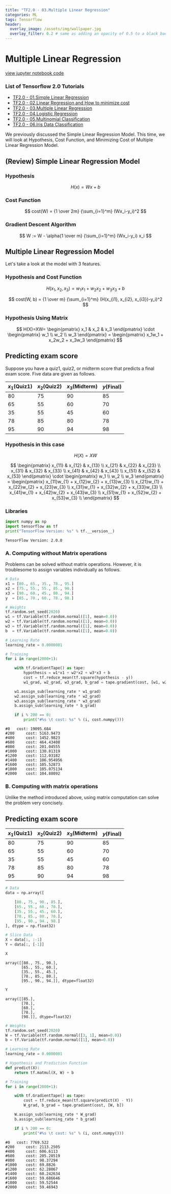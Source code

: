 ```yaml
---
title: "TF2.0 - 03.Multiple Linear Regression"
categories: ML
tags: Tensorflow
header:
  overlay_image: /assets/img/wallpaper.jpg
  overlay_filter: 0.2 # same as adding an opacity of 0.5 to a black background
---
```

# Multiple Linear Regression

[view jupyter notebook code](https://github.com/WooilJeong/TensorFlow/blob/master/03%20Multiple%20Linear%20Regression.ipynb)

### List of Tensorflow 2.0 Tutorials

- [TF2.0 - 01.Simple Linear Regression](https://wooiljeong.github.io/ml/tf_learning/)
- [TF2.0 - 02.Linear Regression and How to minimize cost](https://wooiljeong.github.io/ml/tf_min_cost/)
- [TF2.0 - 03.Multiple Linear Regression](https://wooiljeong.github.io/ml/tf_multi/)
- [TF2.0 - 04.Logistic Regression](https://wooiljeong.github.io/ml/tf2_4/)
- [TF2.0 - 05.Multinomial Classification](https://wooiljeong.github.io/ml/tf2_5/)
- [TF2.0 - 06.Iris Data Classification](https://wooiljeong.github.io/ml/tf2_6/)


We previously discussed the Simple Linear Regression Model. This time, we will look at Hypothesis, Cost Function, and Minimizing Cost of Multiple Linear Regression Model.

## (Review) Simple Linear Regression Model

### Hypothesis

$$
H(x) = Wx + b
$$


### Cost Function

$$
cost(W) = {1 \over 2m} {\sum_{i=1}^m} (Wx_i-y_i)^2
$$


### Gradient Descent Algorithm

$$
W := W - \alpha{1 \over m} {\sum_{i=1}^m} (Wx_i-y_i) x_i
$$

## Multiple Linear Regression Model

Let's take a look at the model with 3 features.

### Hypothesis and Cost Function

$$
H(x_1, x_2, x_3) = w_1x_1+w_2x_2+w_3x_3+b
$$

$$
cost(W, b) = {1 \over m} {\sum_{i=1}^m} (H(x_{i1}, x_{i2}, x_{i3})-y_i)^2
$$

### Hypothesis Using Matrix

$$
H(X)=XW=
\begin{pmatrix} x_1 & x_2 & x_3 \end{pmatrix} \cdot
\begin{pmatrix} w_1 \\ w_2 \\ w_3 \end{pmatrix} =
\begin{pmatrix} x_1w_1 + x_2w_2 + x_3w_3 \end{pmatrix}
$$


## Predicting exam score

Suppose you have a quiz1, quiz2, or midterm score that predicts a final exam score. Five data are given as follows.

$x_1$(Quiz1) | $x_2$(Quiz2) | $x_3$(Midterm) | $y$(Final)
------------ | ------------ | -------------- | ----------
80           | 75           | 90             | 85
65           | 55           | 60             | 70
35           | 55           | 45             | 60
78           | 85           | 80             | 78
95           | 90           | 94             | 98


### Hypothesis in this case

$$
H(X) = XW
$$

$$
\begin{pmatrix}
x_{11} & x_{12} & x_{13} \\
x_{21} & x_{22} & x_{23} \\
x_{31} & x_{32} & x_{33} \\
x_{41} & x_{42} & x_{43} \\
x_{51} & x_{52} & x_{53}
\end{pmatrix}
\cdot
\begin{pmatrix} w_1 \\ w_2 \\ w_3 \end{pmatrix} =
\begin{pmatrix}
x_{11}w_{1} + x_{12}w_{2} + x_{13}w_{3} \\
x_{21}w_{1} + x_{22}w_{2} + x_{23}w_{3} \\
x_{31}w_{1} + x_{32}w_{2} + x_{33}w_{3} \\
x_{41}w_{1} + x_{42}w_{2} + x_{43}w_{3} \\
x_{51}w_{1} + x_{52}w_{2} + x_{53}w_{3} \\
\end{pmatrix}
$$

### Libraries


```python
import numpy as np
import tensorflow as tf
print("TensorFlow Version: %s" % tf.__version__)
```

    TensorFlow Version: 2.0.0


### A. Computing without Matrix operations

Problems can be solved without matrix operations. However, it is troublesome to assign variables individually as follows.


```python
# Data
x1 = [80., 65., 35., 78., 95.]
x2 = [75., 55., 55., 85., 90.]
x3 = [90., 60., 45., 80., 94.]
y  = [85., 70., 60., 78., 98.]

# Weights
tf.random.set_seed(2020)
w1 = tf.Variable(tf.random.normal([1], mean=0.0))
w2 = tf.Variable(tf.random.normal([1], mean=0.0))
w3 = tf.Variable(tf.random.normal([1], mean=0.0))
b  = tf.Variable(tf.random.normal([1], mean=0.0))

# Learning Rate
learning_rate = 0.0000001

# Training
for i in range(2000+1):

    with tf.GradientTape() as tape:
        hypothesis = w1*x1 + w2*x2 + w3*x3 + b
        cost = tf.reduce_mean(tf.square(hypothesis - y))
        w1_grad, w2_grad, w3_grad, b_grad = tape.gradient(cost, [w1, w2, w3, b])

    w1.assign_sub(learning_rate * w1_grad)
    w2.assign_sub(learning_rate * w2_grad)
    w3.assign_sub(learning_rate * w3_grad)
    b.assign_sub(learning_rate * b_grad)

    if i % 200 == 0:
        print("#%s \t cost: %s" % (i, cost.numpy()))
```

    #0 	 cost: 19095.684
    #200 	 cost: 5163.9473
    #400 	 cost: 1452.9823
    #600 	 cost: 464.43408
    #800 	 cost: 201.04555
    #1000 	 cost: 130.81319
    #1200 	 cost: 112.03182
    #1400 	 cost: 106.954956
    #1600 	 cost: 105.52873
    #1800 	 cost: 105.075134
    #2000 	 cost: 104.88092


### B. Computing with matrix operations

Unlike the method introduced above, using matrix computation can solve the problem very concisely.

## Predicting exam score

$x_1$(Quiz1) | $x_2$(Quiz2) | $x_3$(Midterm) | $y$(Final)
------------ | ------------ | -------------- | ----------
80           | 75           | 90             | 85
65           | 55           | 60             | 70
35           | 55           | 45             | 60
78           | 85           | 80             | 78
95           | 90           | 94             | 98



```python
# Data
data = np.array([

    [80., 75., 90., 85.],
    [65., 55., 60., 70.],
    [35., 55., 45., 60.],
    [78., 85., 80., 78.],
    [95., 90., 94., 98.]
], dtype = np.float32)

# Slice Data
X = data[:, :-1]
Y = data[:, [-1]]
```


```python
X
```




    array([[80., 75., 90.],
           [65., 55., 60.],
           [35., 55., 45.],
           [78., 85., 80.],
           [95., 90., 94.]], dtype=float32)




```python
Y
```




    array([[85.],
           [70.],
           [60.],
           [78.],
           [98.]], dtype=float32)




```python
# Weights
tf.random.set_seed(2020)
W = tf.Variable(tf.random.normal([3, 1], mean=0.0))
b = tf.Variable(tf.random.normal([1], mean=0.0))

# Learning Rate
learning_rate = 0.0000001

# Hypothesis and Prediction Function
def predict(X):
    return tf.matmul(X, W) + b

# Training
for i in range(2000+1):

    with tf.GradientTape() as tape:
        cost = tf.reduce_mean(tf.square(predict(X) - Y))
        W_grad, b_grad = tape.gradient(cost, [W, b])

    W.assign_sub(learning_rate * W_grad)
    b.assign_sub(learning_rate * b_grad)

    if i % 200 == 0:
        print("#%s \t cost: %s" % (i, cost.numpy()))
```

    #0 	 cost: 7769.522
    #200 	 cost: 2113.2505
    #400 	 cost: 606.6113
    #600 	 cost: 205.28519
    #800 	 cost: 98.37294
    #1000 	 cost: 69.8826
    #1200 	 cost: 62.28067
    #1400 	 cost: 60.242634
    #1600 	 cost: 59.686646
    #1800 	 cost: 59.52544
    #2000 	 cost: 59.46943

